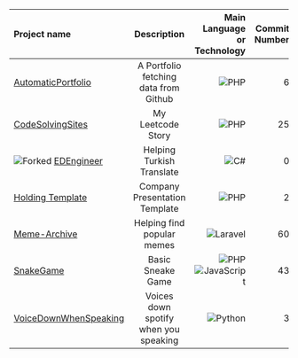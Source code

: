 <!--START_SECTION:ProjectsList-->
| Project name      | Description | Main Language or Technology     | Commit Number | STATE | STATUS
| :---        |    :----:   |          ---: |          ---: |          ---: |          ---: |
| [AutomaticPortfolio](https://github.com/devmdeniz/AutomaticPortfolio) | A Portfolio fetching data from Github | ![PHP](https://img.shields.io/badge/php-%23777BB4.svg?style=for-the-badge&logo=php&logoColor=white) | 6 | PUBLIC | 🧮
| [CodeSolvingSites](https://github.com/devmdeniz/CodeSolvingSites) | My Leetcode Story | ![PHP](https://img.shields.io/badge/php-%23777BB4.svg?style=for-the-badge&logo=php&logoColor=white) | 25 | PUBLIC | 🧮
| ![Forked](https://img.shields.io/badge/Forked-%235555FF.svg?style=for-the-badge&logo=Git&logoColor=white) [EDEngineer](https://github.com/devmdeniz/EDEngineer) | Helping Turkish Translate | ![C#](https://img.shields.io/badge/c%23-%23239120.svg?style=for-the-badge&logo=csharp&logoColor=white) | 0 | PUBLIC | ☠️
| [Holding Template](https://github.com/devmdeniz/HoldingTemplate) | Company Presentation Template | ![PHP](https://img.shields.io/badge/php-%23777BB4.svg?style=for-the-badge&logo=php&logoColor=white) | 2 | PUBLIC | 🧮
| [Meme-Archive](https://github.com/devmdeniz/meme-archive) | Helping find popular memes | ![Laravel](https://img.shields.io/badge/laravel-%23FF2D20.svg?style=for-the-badge&logo=laravel&logoColor=white) | 60 | PUBLIC | 🛠
| [SnakeGame](https://github.com/devmdeniz/snakegame) | Basic Sneake Game | ![PHP](https://img.shields.io/badge/php-%23777BB4.svg?style=for-the-badge&logo=php&logoColor=white) ![JavaScript](https://img.shields.io/badge/javascript-%23323330.svg?style=for-the-badge&logo=javascript&logoColor=%23F7DF1E) | 43 | PUBLIC | ☠️
| [VoiceDownWhenSpeaking](https://github.com/devmdeniz/VoiceDownWhenSpeaking) | Voices down spotify when you speaking | ![Python](https://img.shields.io/badge/python-3670A0?style=for-the-badge&logo=python&logoColor=ffdd54) | 3 | PUBLIC | ☠️
<!--END_SECTION:ProjectsList-->
